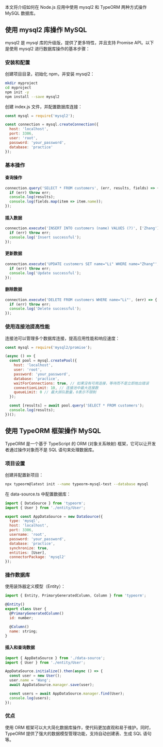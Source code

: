 本文将介绍如何在 Node.js 应用中使用 mysql2 和 TypeORM 两种方式操作 MySQL 数据库。

## 使用 mysql2 库操作 MySQL
mysql2 是 mysql 库的升级版，提供了更多特性，并且支持 Promise API。以下是使用 mysql2 进行数据库操作的基本步骤：
### 安装和配置
创建项目目录，初始化 npm，并安装 mysql2：
```bash
mkdir myproject
cd myproject
npm init -y
npm install --save mysql2
```
创建 index.js 文件，并配置数据库连接：
```javascript
const mysql = require('mysql2');

const connection = mysql.createConnection({
  host: 'localhost',
  port: 3306,
  user: 'root',
  password: 'your_password',
  database: 'practice'
});
```

### 基本操作
#### 查询操作
```javascript
connection.query('SELECT * FROM customers', (err, results, fields) => {
  if (err) throw err;
  console.log(results);
  console.log(fields.map(item => item.name));
});
```

#### 插入数据
```javascript
connection.execute('INSERT INTO customers (name) VALUES (?)', ['Zhang'], (err, results) => {
  if (err) throw err;
  console.log('Insert successful');
});
```

#### 更新数据
```javascript
connection.execute('UPDATE customers SET name="Li" WHERE name="Zhang"', (err) => {
  if (err) throw err;
  console.log('Update successful');
});
```

#### 删除数据
```javascript
connection.execute('DELETE FROM customers WHERE name="Li"', (err) => {
  if (err) throw err;
  console.log('Delete successful');
});
```

### 使用连接池提高性能
连接池可以管理多个数据库连接，提高应用性能和响应速度：
```javascript
const mysql = require('mysql2/promise');

(async () => {
  const pool = mysql.createPool({
    host: 'localhost',
    user: 'root',
    password: 'your_password',
    database: 'practice',
    waitForConnections: true, // 如果没有可用连接，等待而不是立即抛出错误
    connectionLimit: 10, // 连接池中最大连接数
    queueLimit: 0 // 最大排队数量，0表示不限制
  });

  const [results] = await pool.query('SELECT * FROM customers');
  console.log(results);
})();
```

## 使用 TypeORM 框架操作 MySQL
TypeORM 是一个基于 TypeScript 的 ORM (对象关系映射) 框架，它可以让开发者通过操作对象而不是 SQL 语句来处理数据库。
### 项目设置
创建并配置新项目：
```bash
npx typeorm@latest init --name typeorm-mysql-test --database mysql
```
在 data-source.ts 中配置数据库：
```javascript
import { DataSource } from 'typeorm';
import { User } from './entity/User';

export const AppDataSource = new DataSource({
  type: 'mysql',
  host: 'localhost',
  port: 3306,
  username: 'root',
  password: 'your_password',
  database: 'practice',
  synchronize: true,
  entities: [User],
  connectorPackage: 'mysql2'
});
```

### 操作数据库
使用装饰器定义模型（Entity）：
```javascript
import { Entity, PrimaryGeneratedColumn, Column } from 'typeorm';

@Entity()
export class User {
  @PrimaryGeneratedColumn()
  id: number;

  @Column()
  name: string;
}
```

#### 插入和查询数据
```javascript
import { AppDataSource } from './data-source';
import { User } from './entity/User';

AppDataSource.initialize().then(async () => {
  const user = new User();
  user.name = 'Wang';
  await AppDataSource.manager.save(user);

  const users = await AppDataSource.manager.find(User);
  console.log(users);
});
```

### 优点
使用 ORM 框架可以大大简化数据库操作，使代码更加直观和易于维护。同时，TypeORM 提供了强大的数据模型管理功能，支持自动创建表、生成 SQL 语句等。
